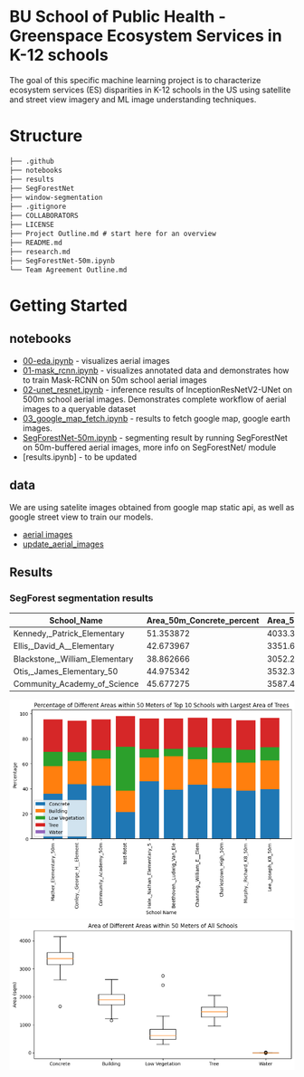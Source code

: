 # BU School of Public Health - Greenspace Ecosystem Services in K-12 schools
The goal of this specific machine learning project is to characterize ecosystem services (ES) disparities in K-12 schools in the US using satellite and street view imagery and ML image understanding techniques. 

# Structure
```
├── .github
├── notebooks
├── results 
├── SegForestNet
├── window-segmentation
├── .gitignore
├── COLLABORATORS
├── LICENSE
├── Project Outline.md # start here for an overview
├── README.md
├── research.md
├── SegForestNet-50m.ipynb
└── Team Agreement Outline.md
```

# Getting Started 
## notebooks
- [00-eda.ipynb](notebooks/00-eda.ipynb) - visualizes aerial images
- [01-mask_rcnn.ipynb](notebooks/01-mask_rcnn.ipynb) - visualizes annotated data and demonstrates how to train Mask-RCNN on 50m school aerial images
- [02-unet_resnet.ipynb](notebooks/...) - inference results of InceptionResNetV2-UNet on 500m school aerial images. Demonstrates complete workflow of aerial images to a queryable dataset
- [03_google_map_fetch.ipynb](notebooks/03_google_map_fetch.ipynb) - results to fetch google map, google earth images. 
- [SegForestNet-50m.ipynb](SegForestNet/greenspace-deploy-50m-origin.ipynb) - segmenting result by running SegForestNet on 50m-buffered aerial images, more info on SegForestNet/ module
- [results.ipynb] - to be updated

## data

We are using satelite images obtained from google map static api, as well as google street view to train our models.

- [aerial images](https://drive.google.com/drive/folders/1EKbQkQ2RrbqBQrQHzJ3ojXfQXJiULSLH)
- [update_aerial_images](https://drive.google.com/drive/folders/13Qv8GEMoUm6i98ANcl_dMnS03v_L8_G3)



## Results

### SegForest segmentation results

| School_Name                  | Area_50m_Concrete_percent | Area_50m_Concrete_sqm | Area_50m_Building_percent | Area_50m_Building_sqm | Area_50m_LowVege_percent | Area_50m_LowVege_sqm | Area_50m_Tree_percent | Area_50m_Tree_sqm | Area_50m_Water_percent | Area_50m_Water_sqm |
|------------------------------|---------------------------|------------------------|----------------------------|-----------------------|---------------------------|----------------------|-----------------------|--------------------|------------------------|---------------------|
| Kennedy,_Patrick_Elementary | 51.353872                 | 4033.323642           | 24.039889                  | 1888.088459          | 5.207927                  | 409.029607           | 15.473146             | 1215.258023        | 0.0                    | 0.0                 |
| Ellis,_David_A__Elementary  | 42.673967                 | 3351.605550           | 21.292372                  | 1672.298949          | 13.428550                 | 1054.675839          | 19.391205             | 1522.981689        | 0.0                    | 0.0                 |
| Blackstone,_William_Elementary | 38.862666              | 3052.266631           | 24.737393                  | 1942.870282          | 13.238130                 | 1039.720274          | 17.907136             | 1406.423145        | 0.0                    | 0.0                 |
| Otis,_James_Elementary_50    | 44.975342                 | 3532.355066           | 28.053452                  | 2203.312993          | 6.243295                  | 490.347262           | 15.632192             | 1227.749465        | 0.0                    | 0.0                 |
| Community_Academy_of_Science | 45.677275                 | 3587.484817           | 26.534471                  | 2084.012453          | 7.153933                  | 561.868603           | 14.955684             | 1174.616659        | 0.0                    | 0.0                 |

![Top 10 green space schools](results/output.png)
![Area ranges](results/output1.png)